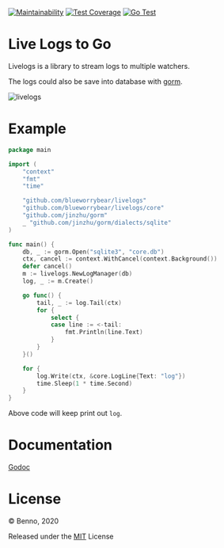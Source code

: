 [![Maintainability](https://api.codeclimate.com/v1/badges/542dcba773db3daf5fe6/maintainability)](https://codeclimate.com/github/blueworrybear/livelogs/maintainability)
[![Test Coverage](https://api.codeclimate.com/v1/badges/542dcba773db3daf5fe6/test_coverage)](https://codeclimate.com/github/blueworrybear/livelogs/test_coverage)
[![Go Test](https://github.com/blueworrybear/livelogs/workflows/Go%20Test/badge.svg)](https://github.com/blueworrybear/livelogs/actions)
# Live Logs to Go

Livelogs is a library to stream logs to multiple watchers.

The logs could also be save into database with [gorm](https://github.com/jinzhu/gorm).

![livelogs](https://i.imgur.com/k4EO02H.gif)

# Example

```go
package main

import (
	"context"
	"fmt"
	"time"

	"github.com/blueworrybear/livelogs"
	"github.com/blueworrybear/livelogs/core"
	"github.com/jinzhu/gorm"
	_ "github.com/jinzhu/gorm/dialects/sqlite"
)

func main() {
	db, _ := gorm.Open("sqlite3", "core.db")
	ctx, cancel := context.WithCancel(context.Background())
	defer cancel()
	m := livelogs.NewLogManager(db)
	log, _ := m.Create()

	go func() {
		tail, _ := log.Tail(ctx)
		for {
			select {
			case line := <-tail:
				fmt.Println(line.Text)
			}
		}
	}()

	for {
		log.Write(ctx, &core.LogLine{Text: "log"})
		time.Sleep(1 * time.Second)
	}
}
```

Above code will keep print out `log`.

# Documentation

[Godoc](https://pkg.go.dev/github.com/blueworrybear/livelogs)

# License

© Benno, 2020

Released under the [MIT](https://github.com/blueworrybear/livelogs/blob/master/LICENSE) License